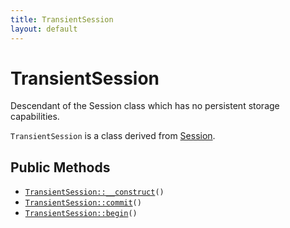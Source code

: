 ```yaml
---
title: TransientSession
layout: default
---
```


# TransientSession

Descendant of the Session class which has no persistent storage capabilities.

<code>TransientSession</code> is a class derived from <a href="Session">Session</a>.

## Public Methods

* <code><a href="TransientSession%3A%3A__construct">TransientSession::__construct</a>()</code>
* <code><a href="TransientSession%3A%3Acommit">TransientSession::commit</a>()</code>
* <code><a href="TransientSession%3A%3Abegin">TransientSession::begin</a>()</code>

